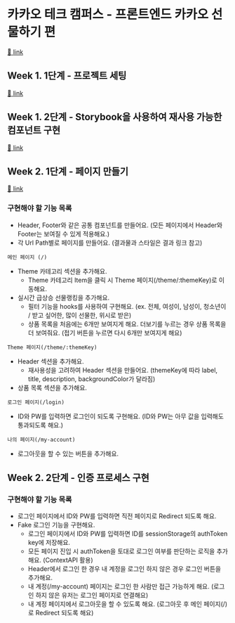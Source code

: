 # 카카오 테크 캠퍼스 - 프론트엔드 카카오 선물하기 편

[🔗 link](https://edu.nextstep.camp/s/hazAC9xa)

## Week 1. 1단계 - 프로젝트 세팅

[🔗 link](https://edu.nextstep.camp/s/hazAC9xa/ls/QzgHvzRM)

## Week 1. 2단계 - Storybook을 사용하여 재사용 가능한 컴포넌트 구현

[🔗 link](https://edu.nextstep.camp/s/hazAC9xa/ls/4wYFPW1K)

## Week 2. 1단계 - 페이지 만들기

[🔗 link](https://edu.nextstep.camp/s/hazAC9xa/ls/QzV1ncxk)

### 구현해야 할 기능 목록

- Header, Footer와 같은 공통 컴포넌트를 만들어요. (모든 페이지에서 Header와 Footer는 보여질 수 있게 적용해요.)
- 각 Url Path별로 페이지를 만들어요. (결과물과 스타일은 결과 링크 참고)

`메인 페이지 (/)`

- Theme 카테고리 섹션을 추가해요.
  - Theme 카테고리 Item을 클릭 시 Theme 페이지(/theme/:themeKey)로 이동해요.
- 실시간 급상승 선물랭킹을 추가해요.
  - 필터 기능을 hooks를 사용하여 구현해요. (ex. 전체, 여성이, 남성이, 청소년이 / 받고 싶어한, 많이 선물한, 위시로 받은)
  - 상품 목록을 처음에는 6개만 보여지게 해요. 더보기를 누르는 경우 상품 목록을 더 보여줘요. (접기 버튼을 누르면 다시 6개만 보여지게 해요)

`Theme 페이지(/theme/:themeKey)`

- Header 섹션을 추가해요.
  - 재사용성을 고려하여 Header 섹션을 만들어요. (themeKey에 따라 label, title, description, backgroundColor가 달라짐)
- 상품 목록 섹션을 추가해요.

`로그인 페이지(/login)`

- ID와 PW를 입력하면 로그인이 되도록 구현해요. (ID와 PW는 아무 값을 입력해도 통과되도록 해요.)

`나의 페이지(/my-account)`

- 로그아웃을 할 수 있는 버튼을 추가해요.

## Week 2. 2단계 - 인증 프로세스 구현

### 구현해야 할 기능 목록

- 로그인 페이지에서 ID와 PW를 입력하면 직전 페이지로 Redirect 되도록 해요.
- Fake 로그인 기능을 구현해요.
  - 로그인 페이지에서 ID와 PW를 입력하면 ID를 sessionStorage의 authToken key에 저장해요.
  - 모든 페이지 진입 시 authToken을 토대로 로그인 여부를 판단하는 로직을 추가해요. (ContextAPI 활용)
  - Header에서 로그인 한 경우 내 계정을 로그인 하지 않은 경우 로그인 버튼을 추가해요.
  - 내 계정(/my-account) 페이지는 로그인 한 사람만 접근 가능하게 해요. (로그인 하지 않은 유저는 로그인 페이지로 연결해요)
  - 내 계정 페이지에서 로그아웃을 할 수 있도록 해요. (로그아웃 후 메인 페이지(/) 로 Redirect 되도록 해요)
